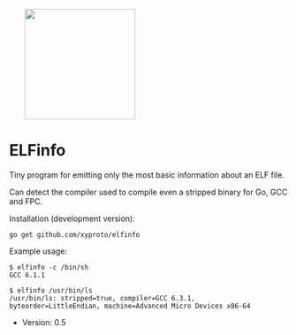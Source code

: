 <a href="https://github.com/xyproto/elfinfo"><img src="https://raw.githubusercontent.com/xyproto/elfinfo/master/web/elfinfo.png" style="margin-left: 2em" width="200px"></a>

# ELFinfo

Tiny program for emitting only the most basic information about an ELF file.

Can detect the compiler used to compile even a stripped binary for Go, GCC and FPC.

Installation (development version):

    go get github.com/xyproto/elfinfo

Example usage:

    $ elfinfo -c /bin/sh
    GCC 6.1.1

    $ elfinfo /usr/bin/ls
    /usr/bin/ls: stripped=true, compiler=GCC 6.3.1, byteorder=LittleEndian, machine=Advanced Micro Devices x86-64

* Version: 0.5
